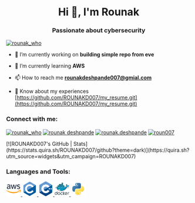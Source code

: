 <h1 align="center">Hi 👋, I'm Rounak</h1>
<h3 align="center">Passionate about cybersecurity</h3>

<p align="left"> <a href="https://twitter.com/rounak_who" target="blank"><img src="https://img.shields.io/twitter/follow/rounak_who?logo=twitter&style=for-the-badge" alt="rounak_who" /></a> </p>

- 🔭 I’m currently working on **building simple repo from eve**

- 🌱 I’m currently learning **AWS**

- 📫 How to reach me **rounakdeshpande007@gmial.com**

- 📄 Know about my experiences [https://github.com/ROUNAKD007/my_resume.git](https://github.com/ROUNAKD007/my_resume.git)

<h3 align="left">Connect with me:</h3>
<p align="left">
<a href="https://twitter.com/rounak_who" target="blank"><img align="center" src="https://raw.githubusercontent.com/rahuldkjain/github-profile-readme-generator/master/src/images/icons/Social/twitter.svg" alt="rounak_who" height="30" width="40" /></a>
<a href="https://linkedin.com/in/rounak deshpande" target="blank"><img align="center" src="https://raw.githubusercontent.com/rahuldkjain/github-profile-readme-generator/master/src/images/icons/Social/linked-in-alt.svg" alt="rounak deshpande" height="30" width="40" /></a>
<a href="https://instagram.com/rounak.deshpande" target="blank"><img align="center" src="https://raw.githubusercontent.com/rahuldkjain/github-profile-readme-generator/master/src/images/icons/Social/instagram.svg" alt="rounak.deshpande" height="30" width="40" /></a>
<a href="https://discord.gg/roun007" target="blank"><img align="center" src="https://raw.githubusercontent.com/rahuldkjain/github-profile-readme-generator/master/src/images/icons/Social/discord.svg" alt="roun007" height="30" width="40" /></a>
</p>
[![ROUNAKD007's GitHub | Stats](https://stats.quira.sh/ROUNAKD007/github?theme=dark)](https://quira.sh?utm_source=widgets&utm_campaign=ROUNAKD007)
<h3 align="left">Languages and Tools:</h3>
<p align="left"> <a href="https://aws.amazon.com" target="_blank" rel="noreferrer"> <img src="https://raw.githubusercontent.com/devicons/devicon/master/icons/amazonwebservices/amazonwebservices-original-wordmark.svg" alt="aws" width="40" height="40"/> </a> <a href="https://www.cprogramming.com/" target="_blank" rel="noreferrer"> <img src="https://raw.githubusercontent.com/devicons/devicon/master/icons/c/c-original.svg" alt="c" width="40" height="40"/> </a> <a href="https://www.w3schools.com/cpp/" target="_blank" rel="noreferrer"> <img src="https://raw.githubusercontent.com/devicons/devicon/master/icons/cplusplus/cplusplus-original.svg" alt="cplusplus" width="40" height="40"/> </a> <a href="https://www.docker.com/" target="_blank" rel="noreferrer"> <img src="https://raw.githubusercontent.com/devicons/devicon/master/icons/docker/docker-original-wordmark.svg" alt="docker" width="40" height="40"/> </a> <a href="https://www.python.org" target="_blank" rel="noreferrer"> <img src="https://raw.githubusercontent.com/devicons/devicon/master/icons/python/python-original.svg" alt="python" width="40" height="40"/> </a> </p>




